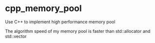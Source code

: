 # cpp_memory_pool
Use C++ to implement high performance memory pool

The algorithm speed of my memory pool is faster than std::allocator and std::vector

